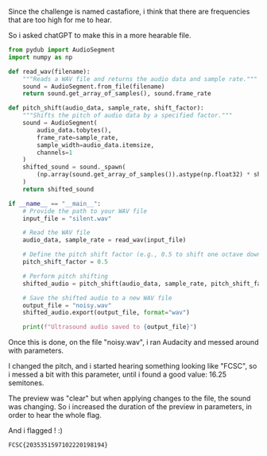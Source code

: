 Since the challenge is named castafiore, i think that there are frequencies that are too high for me to hear.

So i asked chatGPT to make this in a more hearable file.

```python
from pydub import AudioSegment
import numpy as np

def read_wav(filename):
    """Reads a WAV file and returns the audio data and sample rate."""
    sound = AudioSegment.from_file(filename)
    return sound.get_array_of_samples(), sound.frame_rate

def pitch_shift(audio_data, sample_rate, shift_factor):
    """Shifts the pitch of audio data by a specified factor."""
    sound = AudioSegment(
        audio_data.tobytes(),
        frame_rate=sample_rate,
        sample_width=audio_data.itemsize,
        channels=1
    )
    shifted_sound = sound._spawn(
        (np.array(sound.get_array_of_samples()).astype(np.float32) * shift_factor).astype(np.int16)
    )
    return shifted_sound

if __name__ == "__main__":
    # Provide the path to your WAV file
    input_file = "silent.wav"

    # Read the WAV file
    audio_data, sample_rate = read_wav(input_file)

    # Define the pitch shift factor (e.g., 0.5 to shift one octave down)
    pitch_shift_factor = 0.5

    # Perform pitch shifting
    shifted_audio = pitch_shift(audio_data, sample_rate, pitch_shift_factor)

    # Save the shifted audio to a new WAV file
    output_file = "noisy.wav"
    shifted_audio.export(output_file, format="wav")

    print(f"Ultrasound audio saved to {output_file}")

```

Once this is done, on the file "noisy.wav", i ran Audacity and messed around with parameters.

I changed the pitch, and i started hearing something looking like "FCSC", so i messed a bit with this parameter, until i found a good value: 16.25 semitones.

The preview was "clear" but when applying changes to the file, the sound was changing.
So i increased the duration of the preview in parameters, in order to hear the whole flag.

And i flagged ! :)

`FCSC{2035351597102220198194}`